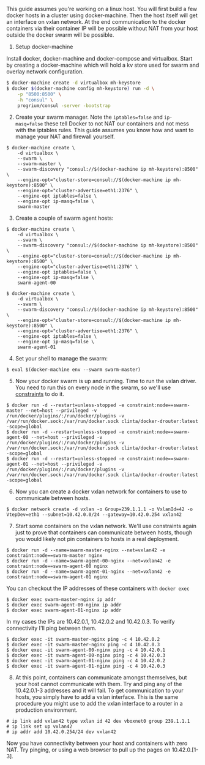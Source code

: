 This guide assumes you're working on a linux host. You will first build a few docker hosts in a cluster using docker-machine. Then the host itself will get an interface on vxlan network. At the end communication to the docker containers via their container IP will be possible without NAT from your host outside the docker swarm will be possible.

1. Setup docker-machine

Install docker, docker-machine and docker-compose and virtualbox. Start by creating a docker-machine which will hold a kv store used for swarm and overlay network configuration.

```bash
$ docker-machine create -d virtualbox mh-keystore
$ docker $(docker-machine config mh-keystore) run -d \
    -p "8500:8500" \
    -h "consul" \
    progrium/consul -server -bootstrap
```

2. Create your swarm manager. Note the `iptables=false` and `ip-masq=false` these tell Docker to not NAT our containers and not mess with the iptables rules. This guide assumes you know how and want to manage your NAT and firewall yourself.

```
$ docker-machine create \
    -d virtualbox \
    --swarm \
    --swarm-master \
    --swarm-discovery "consul://$(docker-machine ip mh-keystore):8500" \
    --engine-opt="cluster-store=consul://$(docker-machine ip mh-keystore):8500" \
    --engine-opt="cluster-advertise=eth1:2376" \
    --engine-opt iptables=false \
    --engine-opt ip-masq=false \
    swarm-master
```

3.  Create a couple of swarm agent hosts:

```
$ docker-machine create \
    -d virtualbox \
    --swarm \
    --swarm-discovery "consul://$(docker-machine ip mh-keystore):8500" \
    --engine-opt="cluster-store=consul://$(docker-machine ip mh-keystore):8500" \
    --engine-opt="cluster-advertise=eth1:2376" \
    --engine-opt iptables=false \
    --engine-opt ip-masq=false \
    swarm-agent-00

$ docker-machine create \
    -d virtualbox \
    --swarm \
    --swarm-discovery "consul://$(docker-machine ip mh-keystore):8500" \
    --engine-opt="cluster-store=consul://$(docker-machine ip mh-keystore):8500" \
    --engine-opt="cluster-advertise=eth1:2376" \
    --engine-opt iptables=false \
    --engine-opt ip-masq=false \
    swarm-agent-01
```

4. Set your shell to manage the swarm:

```
$ eval $(docker-machine env --swarm swarm-master)
```

5. Now your docker swarm is up and running. Time to run the vxlan driver. You need to run this on every node in the swarm, so we'll use [constraints](https://docs.docker.com/swarm/scheduler/filter/) to do it.

```
$ docker run -d --restart=unless-stopped -e constraint:node==swarm-master --net=host --privileged -v /run/docker/plugins/:/run/docker/plugins -v /var/run/docker.sock:/var/run/docker.sock clinta/docker-drouter:latest -scope=global
$ docker run -d --restart=unless-stopped -e constraint:node==swarm-agent-00 --net=host --privileged -v /run/docker/plugins/:/run/docker/plugins -v /var/run/docker.sock:/var/run/docker.sock clinta/docker-drouter:latest -scope=global
$ docker run -d --restart=unless-stopped -e constraint:node==swarm-agent-01 --net=host --privileged -v /run/docker/plugins/:/run/docker/plugins -v /var/run/docker.sock:/var/run/docker.sock clinta/docker-drouter:latest -scope=global
```

6. Now you can create a docker vxlan network for containers to use to communicate between hosts.

```
$ docker network create -d vxlan -o Group=239.1.1.1 -o VxlanId=42 -o VtepDev=eth1 --subnet=10.42.0.0/24 --gateway=10.42.0.254 vxlan42
```

7. Start some containers on the vxlan network. We'll use constraints again just to prove that containers can communicate between hosts, though you would likely not pin containers to hosts in a real deployment.

```
$ docker run -d --name=swarm-master-nginx --net=vxlan42 -e constraint:node==swarm-master nginx
$ docker run -d --name=swarm-agent-00-nginx --net=vxlan42 -e constraint:node==swarm-agent-00 nginx
$ docker run -d --name=swarm-agent-01-nginx --net=vxlan42 -e constraint:node==swarm-agent-01 nginx
```

You can checkout the IP addresses of these containers with `docker exec`

```
$ docker exec swarm-master-nginx ip addr
$ docker exec swarm-agent-00-nginx ip addr
$ docker exec swarm-agent-01-nginx ip addr
```

In my cases the IPs are 10.42.0.1, 10.42.0.2 and 10.42.0.3. To verify connectivity I'll ping between them.

```
$ docker exec -it swarm-master-nginx ping -c 4 10.42.0.2
$ docker exec -it swarm-master-nginx ping -c 4 10.42.0.3
$ docker exec -it swarm-agent-00-nginx ping -c 4 10.42.0.1
$ docker exec -it swarm-agent-00-nginx ping -c 4 10.42.0.3
$ docker exec -it swarm-agent-01-nginx ping -c 4 10.42.0.2
$ docker exec -it swarm-agent-01-nginx ping -c 4 10.42.0.3
```

8. At this point, containers can communicate amongst themselves, but your host cannot communicate with them. Try and ping any of the 10.42.0.1-3 addresses and it will fail. To get communication to your hosts, you simply have to add a vxlan interface. This is the same procedure you might use to add the vxlan interface to a router in a production environment.

```
# ip link add vxlan42 type vxlan id 42 dev vboxnet0 group 239.1.1.1
# ip link set up vxlan42
# ip addr add 10.42.0.254/24 dev vxlan42
```

Now you have connectivity between your host and containers with zero NAT. Try pinging, or using a web browser to pull up the pages on 10.42.0.[1-3].
